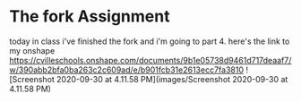 # The fork Assignment
today in class i've finished the fork and i'm going to part 4.
here's the link to my onshape https://cvilleschools.onshape.com/documents/9b1e05738d9461d717deaaf7/w/390abb2bfa0ba263c2c609ad/e/b901fcb31e2613ecc7fa3810
![Screenshot 2020-09-30 at 4.11.58 PM](images/Screenshot 2020-09-30 at 4.11.58 PM)
